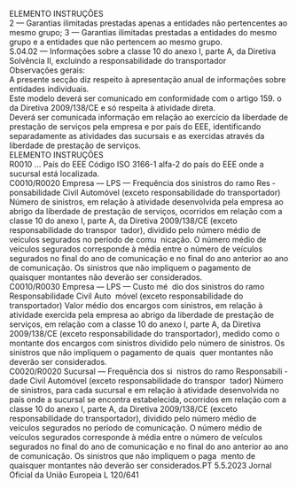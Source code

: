  
ELEMENTO  INSTRUÇÕES  
2 — Garantias ilimitadas prestadas apenas a entidades não pertencentes ao mesmo 
grupo; 
3 — Garantias ilimitadas prestadas a entidades do mesmo grupo e a entidades que 
não pertencem ao mesmo grupo.  
S.04.02 — Informações sobre a classe 10 do anexo I, parte A, da Diretiva Solvência II, excluindo a responsabilidade 
do transportador  
Observações gerais:  
A presente secção diz respeito à apresentação anual de informações sobre entidades individuais.  
Este modelo deverá ser comunicado em conformidade com o artigo 159.  o da Diretiva 2009/138/CE e só respeita à 
atividade direta.  
Deverá ser comunicada informação em relação ao exercício da liberdade de prestação de serviços pela empresa e por 
país do EEE, identificando separadamente as atividades das sucursais e as exercidas através da liberdade de prestação de 
serviços.  
ELEMENTO  INSTRUÇÕES  
R0010 
…  País do EEE  Código ISO 3166-1 alfa-2 do país do EEE onde a sucursal está localizada.  
C0010/R0020  Empresa — LPS — Frequência 
dos sinistros do ramo Res ­
ponsabilidade Civil Automóvel 
(exceto responsabilidade do 
transportador)  Número de sinistros, em relação à atividade desenvolvida pela empresa ao abrigo 
da liberdade de prestação de serviços, ocorridos em relação com a classe 10 do 
anexo I, parte A, da Diretiva 2009/138/CE (exceto responsabilidade do transpor ­
tador), dividido pelo número médio de veículos segurados no período de comu ­
nicação. O número médio de veículos segurados corresponde à média entre o 
número de veículos segurados no final do ano de comunicação e no final do ano 
anterior ao ano de comunicação. Os sinistros que não impliquem o pagamento de 
quaisquer montantes não deverão ser considerados.  
C0010/R0030  Empresa — LPS — Custo mé ­
dio dos sinistros do ramo 
Responsabilidade Civil Auto ­
móvel (exceto responsabilidade 
do transportador)  Valor médio dos encargos com sinistros, em relação à atividade exercida pela 
empresa ao abrigo da liberdade de prestação de serviços, em relação com a classe 
10 do anexo I, parte A, da Diretiva 2009/138/CE (exceto responsabilidade do 
transportador), medido como o montante dos encargos com sinistros dividido 
pelo número de sinistros. Os sinistros que não impliquem o pagamento de quais ­
quer montantes não deverão ser considerados.  
C0020/R0020  Sucursal — Frequência dos si ­
nistros do ramo Responsabili ­
dade Civil Automóvel (exceto 
responsabilidade do transpor ­
tador)  Número de sinistros, para cada sucursal e em relação à atividade desenvolvida no 
país onde a sucursal se encontra estabelecida, ocorridos em relação com a classe 
10 do anexo I, parte A, da Diretiva 2009/138/CE (exceto responsabilidade do 
transportador), dividido pelo número médio de veículos segurados no período de 
comunicação. O número médio de veículos segurados corresponde à média entre 
o número de veículos segurados no final do ano de comunicação e no final do 
ano anterior ao ano de comunicação. Os sinistros que não impliquem o paga ­
mento de quaisquer montantes não deverão ser considerados.PT  5.5.2023 Jornal Oficial da União Europeia L 120/641